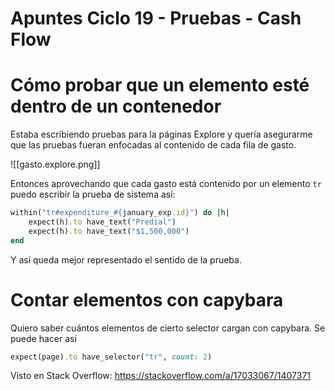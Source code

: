 # Apuntes Ciclo 19 - Pruebas - Cash Flow

# Cómo probar que un elemento esté dentro de un contenedor

Estaba escribiendo pruebas para la páginas Explore y quería asegurarme que las pruebas fueran enfocadas al contenido de cada fila de gasto.

![[gasto.explore.png]]

Entonces aprovechando que cada gasto está contenido por un elemento `tr` puedo escribir la prueba de sistema así:
```ruby
within("tr#expenditure_#{january_exp.id}") do |h|
	expect(h).to have_text("Predial")
	expect(h).to have_text("$1,500,000")
end
```

Y así queda mejor representado el sentido de la prueba.

# Contar elementos con capybara

Quiero saber cuántos elementos de cierto selector cargan con capybara. Se puede hacer así

```ruby
expect(page).to have_selector("tr", count: 2)
```

Visto en Stack Overflow: https://stackoverflow.com/a/17033067/1407371
